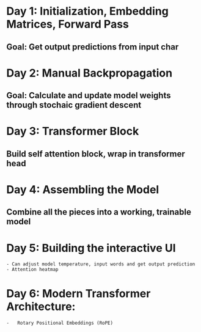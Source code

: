 # Day 1: Initialization, Embedding Matrices, Forward Pass

## Goal: Get output predictions from input char

# Day 2: Manual Backpropagation

## Goal: Calculate and update model weights through stochaic gradient descent

# Day 3: Transformer Block

## Build self attention block, wrap in transformer head

# Day 4: Assembling the Model

## Combine all the pieces into a working, trainable model

# Day 5: Building the interactive UI
    - Can adjust model temperature, input words and get output prediction
    - Attention heatmap

# Day 6: Modern Transformer Architecture:
    -   Rotary Positional Embeddings (RoPE)

